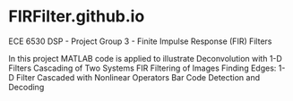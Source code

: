 # FIRFilter.github.io
ECE 6530 DSP - Project Group 3 - Finite Impulse Response (FIR) Filters

In this project MATLAB code is applied to illustrate
Deconvolution with 1-D Filters 
Cascading of Two Systems
FIR Filtering of Images
Finding Edges: 1-D Filter Cascaded with Nonlinear Operators
Bar Code Detection and Decoding


